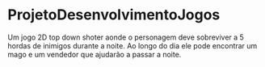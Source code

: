 # ProjetoDesenvolvimentoJogos

Um jogo 2D top down shoter aonde o personagem deve sobreviver a 5 hordas de inimigos durante a noite.
Ao longo do dia ele pode encontrar um mago e um vendedor que ajudarão a passar a noite.
